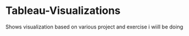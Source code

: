 # Tableau-Visualizations
Shows visualization based on various project and exercise i wiill be doing
